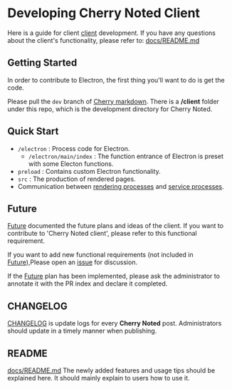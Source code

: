 # Developing Cherry Noted Client

Here is a guide for client [client](../../client) development. If you have any questions about the client's functionality, please refer to: [docs/README.md](/docs/README.md)

## Getting Started

In order to contribute to Electron, the first thing you'll want to do is get the code.

Please pull the `dev` branch of [Cherry markdown](https://github.com/Tencent/cherry-markdown). There is a **/client** folder under this repo, which is the development directory for Cherry Noted.

## Quick Start

- `/electron` : Process code for Electron.
  - `/electron/main/index` : The function entrance of Electron is preset with some Electon functions.
- `preload` : Contains custom Electron functionality.
- `src` : The production of rendered pages.
- Communication between [rendering processes](https://www.electronjs.org/docs/latest/api/ipc-renderer) and [service processes](https://www.electronjs.org/docs/latest/api/ipc-main).

## Future

[Future](/docs/Future.md) documented the future plans and ideas of the client. If you want to contribute to 'Cherry Noted client', please refer to this functional requirement.

If you want to add new functional requirements (not included in [Future](/docs/Future.md)),Please open an [issue](https://github.com/Tencent/cherry-markdown/issues) for discussion.

If the [Future](/docs/Future.md)  plan has been implemented, please ask the administrator to annotate it with the PR index and declare it completed.

## CHANGELOG

[CHANGELOG](/docs/CHANGELOG.md) is update logs for every **Cherry Noted** post. Administrators should update in a timely manner when publishing.

## README

[docs/README.md](/docs/README.md) The newly added features and usage tips should be explained here. It should mainly explain to users how to use it.
